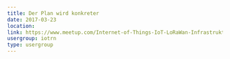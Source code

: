 ```yaml
---
title: Der Plan wird konkreter
date: 2017-03-23
location: 
link: https://www.meetup.com/Internet-of-Things-IoT-LoRaWan-Infrastruktur-4-RheinNeckar/events/238135929/
usergroup: iotrn
type: usergroup
---
```


